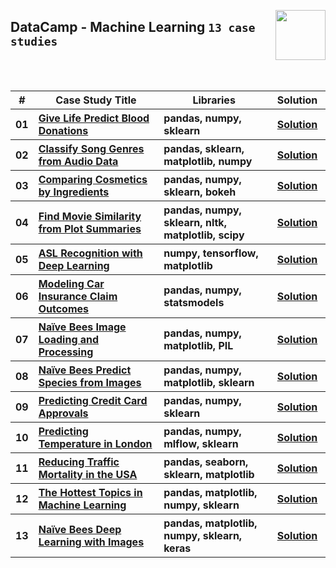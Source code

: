 <a href="/datacamp/Machine-Learning/README.md"><img align="right" width="80" src="/logos/datacamp.png"></img></a>

## DataCamp - Machine Learning `13 case studies`

<br><br>

<table>
    <head>
        <tr>
<th align="center">#</th>
<th align="center" width="600px">Case Study Title</th>
<th align="center" width="480px">Libraries</th>
<th align="center" width="120px">Solution</th>
        </tr>
    </head>
    <tbody>
        <tr>
<th align="center">01</th>
<th align="left"><a href="https://app.datacamp.com/learn/projects/646">Give Life Predict Blood Donations</a></th>
<th align="left">pandas, numpy, sklearn</th>
<th align="center"><a href="https://github.com/cs-MohamedAyman/Data-Science-Case-Studies/tree/master/datacamp/Machine-Learning/Give-Life-Predict-Blood-Donations">Solution</a></th>
        </tr>
        <tr>
<th align="center">02</th>
<th align="left"><a href="https://app.datacamp.com/learn/projects/449">Classify Song Genres from Audio Data</a></th>
<th align="left">pandas, sklearn, matplotlib, numpy</th>
<th align="center"><a href="https://github.com/cs-MohamedAyman/Data-Science-Case-Studies/tree/master/datacamp/Machine-Learning/Classify-Song-Genres-from-Audio-Data">Solution</a></th>
        </tr>
        <tr>
<th align="center">03</th>
<th align="left"><a href="https://app.datacamp.com/learn/projects/695">Comparing Cosmetics by Ingredients</a></th>
<th align="left">pandas, numpy, sklearn, bokeh</th>
<th align="center"><a href="https://github.com/cs-MohamedAyman/Data-Science-Case-Studies/tree/master/datacamp/Machine-Learning/Comparing-Cosmetics-by-Ingredients">Solution</a></th>
        </tr>
        <tr>
<th align="center">04</th>
<th align="left"><a href="https://app.datacamp.com/learn/projects/648">Find Movie Similarity from Plot Summaries</a></th>
<th align="left">pandas, numpy, sklearn, nltk, matplotlib, scipy</th>
<th align="center"><a href="https://github.com/cs-MohamedAyman/Data-Science-Case-Studies/tree/master/datacamp/Machine-Learning/Find-Movie-Similarity-from-Plot-Summaries">Solution</a></th>
        </tr>
        <tr>
<th align="center">05</th>
<th align="left"><a href="https://app.datacamp.com/learn/projects/509">ASL Recognition with Deep Learning</a></th>
<th align="left">numpy, tensorflow, matplotlib</th>
<th align="center"><a href="https://github.com/cs-MohamedAyman/Data-Science-Case-Studies/tree/master/datacamp/Machine-Learning/ASL-Recognition-with-Deep-Learning">Solution</a></th>
        </tr>
        <tr>
<th align="center">06</th>
<th align="left"><a href="https://app.datacamp.com/learn/projects/modeling_car_insurance_claim_outcomes">Modeling Car Insurance Claim Outcomes</a></th>
<th align="left">pandas, numpy, statsmodels</th>
<th align="center"><a href="https://github.com/cs-MohamedAyman/Data-Science-Case-Studies/tree/master/datacamp/Machine-Learning/Modeling-Car-Insurance-Claim-Outcomes">Solution</a></th>
        </tr>
        <tr>
<th align="center">07</th>
<th align="left"><a href="https://app.datacamp.com/learn/projects/374">Naïve Bees Image Loading and Processing</a></th>
<th align="left">pandas, numpy, matplotlib, PIL</th>
<th align="center"><a href="https://github.com/cs-MohamedAyman/Data-Science-Case-Studies/tree/master/datacamp/Machine-Learning/Na%C3%AFve-Bees-Image-Loading-and-Processing">Solution</a></th>
        </tr>
        <tr>
<th align="center">08</th>
<th align="left"><a href="https://app.datacamp.com/learn/projects/412">Naïve Bees Predict Species from Images</a></th>
<th align="left">pandas, numpy, matplotlib, sklearn</th>
<th align="center"><a href="https://github.com/cs-MohamedAyman/Data-Science-Case-Studies/tree/master/datacamp/Machine-Learning/Na%C3%AFve-Bees-Predict-Species-from-Images">Solution</a></th>
        </tr>
        <tr>
<th align="center">09</th>
<th align="left"><a href="https://app.datacamp.com/learn/projects/558">Predicting Credit Card Approvals</a></th>
<th align="left">pandas, numpy, sklearn</th>
<th align="center"><a href="https://github.com/cs-MohamedAyman/Data-Science-Case-Studies/tree/master/datacamp/Machine-Learning/Predicting-Credit-Card-Approvals">Solution</a></th>
        </tr>
        <tr>
<th align="center">10</th>
<th align="left"><a href="https://app.datacamp.com/learn/projects/predicting_temperature_in_london">Predicting Temperature in London</a></th>
<th align="left">pandas, numpy, mlflow, sklearn</th>
<th align="center"><a href="https://github.com/cs-MohamedAyman/Data-Science-Case-Studies/tree/master/datacamp/Machine-Learning/Predicting-Temperature-in-London">Solution</a></th>
        </tr>
        <tr>
<th align="center">11</th>
<th align="left"><a href="https://app.datacamp.com/learn/projects/traffic-mortality">Reducing Traffic Mortality in the USA</a></th>
<th align="left">pandas, seaborn, sklearn, matplotlib</th>
<th align="center"><a href="https://github.com/cs-MohamedAyman/Data-Science-Case-Studies/tree/master/datacamp/Machine-Learning/Reducing-Traffic-Mortality-in-the-USA">Solution</a></th>
        </tr>
        <tr>
<th align="center">12</th>
<th align="left"><a href="https://app.datacamp.com/learn/projects/158">The Hottest Topics in Machine Learning</a></th>
<th align="left">pandas, matplotlib, numpy, sklearn</th>
<th align="center"><a href="https://github.com/cs-MohamedAyman/Data-Science-Case-Studies/tree/master/datacamp/Machine-Learning/The-Hottest-Topics-in-Machine-Learning">Solution</a></th>
        </tr>
        <tr>
<th align="center">13</th>
<th align="left"><a href="https://app.datacamp.com/learn/projects/555">Naïve Bees Deep Learning with Images</a></th>
<th align="left">pandas, matplotlib, numpy, sklearn, keras</th>
<th align="center"><a href="https://github.com/cs-MohamedAyman/Data-Science-Case-Studies/tree/master/datacamp/Machine-Learning/Naïve-Bees-Deep-Learning-with-Images">Solution</a></th>
        </tr>
    </body>
</table>
